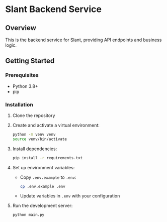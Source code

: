 # Slant Backend Service

## Overview
This is the backend service for Slant, providing API endpoints and business logic.

## Getting Started

### Prerequisites
- Python 3.8+
- pip

### Installation
1. Clone the repository

2. Create and activate a virtual environment:
   ```bash
   python -m venv venv
   source venv/bin/activate
   ```

3. Install dependencies:
   ```bash
   pip install -r requirements.txt
   ```

4. Set up environment variables:
   - Copy `.env.example` to `.env`:
     ```bash
     cp .env.example .env
     ```

   - Update variables in `.env` with your configuration

5. Run the development server:
   ```bash
   python main.py
   ```
